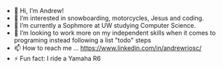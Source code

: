 - 👋 Hi, I’m Andrew!
- 👀 I’m interested in snowboarding, motorcycles, Jesus and coding.
- 🌱 I’m currently a Sophmore at UW studying Computer Science.
- 💞️ I’m looking to work more on my independent skills when it comes to programing instead following a list "todo" steps
- 📫 How to reach me ... https://www.linkedin.com/in/andrewriosc/
- ⚡ Fun fact: I ride a Yamaha R6

